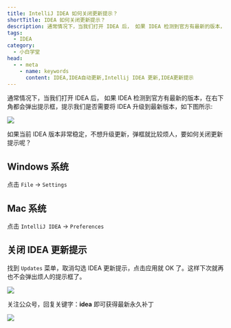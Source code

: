 ```yaml
---
title: IntelliJ IDEA 如何关闭更新提示？
shortTitle: IDEA 如何关闭更新提示？
description: 通常情况下，当我们打开 IDEA 后， 如果 IDEA 检测到官方有最新的版本，在右下角都会弹出提示框，提示我们是否需要将 IDEA 升级到最新版本，如果当前 IDEA 版本非常稳定，不想升级更新，弹框就比较烦人，要如何关闭更新提示呢？ 
tags:
  - IDEA
category:
  - 小白学堂
head:
  - - meta
    - name: keywords
      content: IDEA,IDEA自动更新,Intellij IDEA 更新,IDEA更新提示
---
```



通常情况下，当我们打开 IDEA 后， 如果 IDEA 检测到官方有最新的版本，在右下角都会弹出提示框，提示我们是否需要将 IDEA 升级到最新版本，如下图所示:

![](http://cdn.tobebetterjavaer.com/tobebetterjavaer/images/nice-article/itmind-intellijidearhgbgxdsxbxt-e0ae81f1-947a-4c62-b9d1-48d5c0d3232c.png)

如果当前 IDEA 版本非常稳定，不想升级更新，弹框就比较烦人，要如何关闭更新提示呢？

## Windows 系统

点击 `File` -> `Settings`

## Mac 系统

点击 `IntelliJ IDEA` -> `Preferences`

## 关闭 IDEA 更新提示

找到 `Updates` 菜单，取消勾选 IDEA 更新提示，点击应用就 OK 了。这样下次就再也不会弹出烦人的提示框了。

![](http://cdn.tobebetterjavaer.com/tobebetterjavaer/images/nice-article/itmind-intellijidearhgbgxdsxbxt-dd00ac6c-ee65-4cec-bc51-7467eb0d07eb.png)

关注公众号，回复关键字：**idea** 即可获得最新永久补丁



![](http://cdn.tobebetterjavaer.com/tobebetterjavaer/images/nice-article/itmind-ideapxideajhideayjjhmideazxjhzcmpjjcyjjhqcyx-fc5a32f3-04ed-4bbf-9df8-a13a409a275f.png)



 